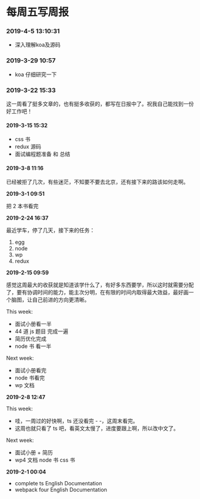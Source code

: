 # 每周五写周报

### 2019-4-5 13:10:31

- 深入理解koa及源码

### 2019-3-29 10:57

- koa 仔细研究一下

### 2019-3-22 15:33

这一周看了挺多文章的，也有挺多收获的，都写在日报中了。祝我自己能找到一份好工作吧！

#### 2019-3-15 15:32

- css 书
- redux 源码
- 面试编程题准备 和 总结

#### 2019-3-8 11:16

已经被拒了几次，有些迷茫，不知要不要去北京，还有接下来的路该如何走啊。

**2019-3-1 09:51**

把 2 本书看完

**2019-2-24 16:37**

最近学车，停了几天，接下来的任务：

1. egg
2. node
3. wp
4. redux

**2019-2-15 09:59**

感觉这周最大的收获就是知道该学什么了，有好多东西要学，所以这时就需要分配了，要有协调时间的能力，能主次分明，在有限的时间内取得最大效益，最好画一个脑图，让自己前进的方向更清晰。

This week:

- 面试小册看一半
- 44 道 js 题目 完成一遍
- 简历优化完成
- node 书 看一半

Next week:

- 面试小册看完
- node 书看完
- wp 文档

**2019-2-8 12:47**

This week:

- 哇，一周过的好快啊，ts 还没看完 - -，这周末看完。
- 这周也就只看了 ts 吧，看英文太慢了，进度要跟上啊，所以改中文了。

Next week:

- 面试小册 + 简历
- wp4 文档 node 书 css 书

**2019-2-1 00:04**

- complete ts English Documentation
- webpack four English Documentation
